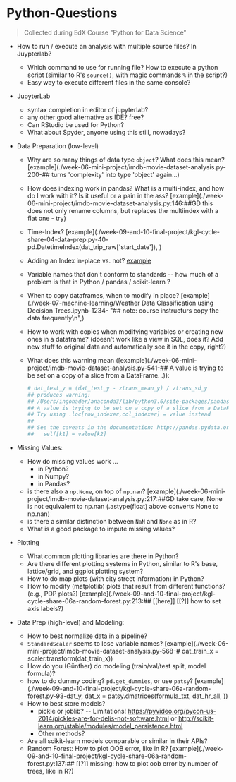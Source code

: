 # Python-Questions

> Collected during  EdX Course "Python for Data Science"



* How to run / execute an analysis with multiple source files? In Juypterlab?
  * Which command to use for running file? How to execute a python script (similar to R's `source()`, with magic commands `%` in the script?)
  * Easy way to execute different files in the same console?
* JupyterLab

  * syntax completion in editor of jupyterlab?
  * any other good alternative as IDE? free?
  * Can RStudio be used for Python?
  * What about Spyder, anyone using this still, nowadays?
* Data Preparation (low-level)
  * Why are so many things of data type `object`? What does this mean? [example](./week-06-mini-project/imdb-movie-dataset-analysis.py-200-## turns 'complexity' into type 'object' again...)

  * How does indexing work in pandas? What is a multi-index, and how do I work with it? Is it useful or a pain in the ass? [example](./week-06-mini-project/imdb-movie-dataset-analysis.py:146:##GD this does not only rename columns, but replaces the multiindex with a flat one - try)

  * Time-Index? [example](./week-09-and-10-final-project/kgl-cycle-share-04-data-prep.py-40-    pd.DatetimeIndex(dat_trip_raw['start_date']), )

  * Adding an Index in-place vs. not? [example](./week-09-and-10-final-project/kgl-cycle-share-04-data-prep.py-39-dat_trip_raw.set_index)

  * Variable names that don't conform to standards -- how much of a problem is that in Python / pandas / scikit-learn ?

  * When to copy dataframes, when to modify in place? [example](./week-07-machine-learning/Weather Data Classification using Decision Trees.ipynb-1234-    "## note: course instructurs copy the data frequently\n",)

  * How to work with copies when modifying variables or creating new ones in a dataframe? (doesn't work like a view in SQL, does it? Add new stuff to original data and automatically see it in the copy, right?)

  * What does this warning mean ([example](./week-06-mini-project/imdb-movie-dataset-analysis.py-541-## A value is trying to be set on a copy of a slice from a DataFrame.
    .)):

    ```python
    # dat_test_y = (dat_test_y - ztrans_mean_y) / ztrans_sd_y
    ## produces warning:
    ## /Users/ingonader/anaconda3/lib/python3.6/site-packages/pandas/core/frame.py:3137: SettingWithCopyWarning: 
    ## A value is trying to be set on a copy of a slice from a DataFrame.
    ## Try using .loc[row_indexer,col_indexer] = value instead
    ## 
    ## See the caveats in the documentation: http://pandas.pydata.org/pandas-docs/stable## /indexing.html#indexing-view-versus-copy
    ##   self[k1] = value[k2]
    ```

* Missing Values:
  * How do missing values work ...
    * in Python?
    * in Numpy?
    * in Pandas?
  * is there also a `np.None`, on top of `np.nan`? [example](./week-06-mini-project/imdb-movie-dataset-analysis.py:217:##GD take care, None is not equivalent to np.nan (.astype(float) above converts None to np.nan)
  * is there a similar distinction between `NaN` and `None` as in R?
  * What is a good package to impute missing values?

* Plotting
  * What common plotting libraries are there in Python?
  * Are there different plotting systems in Python, similar to R's base, lattice/grid, and ggplot plotting system?
  * How to do map plots (with city street information) in Python?
  * How to modify (matplotlib) plots that result from different functions? (e.g., PDP plots?) [example](./week-09-and-10-final-project/kgl-cycle-share-06a-random-forest.py:213:## [[here]] [[?]] how to set axis labels?)
* Data Prep (high-level) and Modeling:
  * How to best normalize data in a pipeline? 
  * `StandardScaler` seems to lose variable names? [example](./week-06-mini-project/imdb-movie-dataset-analysis.py-568-# dat_train_x = scaler.transform(dat_train_x))
  * How do you (Günther) do modeling (train/val/test split, model formula)?
  * how to do dummy coding? `pd.get_dummies`, or use `patsy`? [example](./week-09-and-10-final-project/kgl-cycle-share-06a-random-forest.py-93-dat_y, dat_x = patsy.dmatrices(formula_txt, dat_hr_all, ))
  * How to best store models?
    * pickle or joblib? -- Limitations! <https://pyvideo.org/pycon-us-2014/pickles-are-for-delis-not-software.html> or <http://scikit-learn.org/stable/modules/model_persistence.html>
    * Other methods?
  * Are all scikit-learn models comparable or similar in their APIs? 
  * Random Forest: How to plot OOB error, like in R? [example](./week-09-and-10-final-project/kgl-cycle-share-06a-random-forest.py:137:## [[?]] missing: how to plot oob error by number of trees, like in R?)

